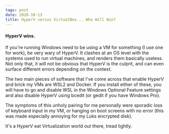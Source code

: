 ```yaml
---
tags: post
date: 2020-10-13
title: HyperV versus VirtualBox... Who Will Win? 
---
```


#### HyperV wins.

If you're running Windows need to be using a VM for something (I use one for work), be very wary of HyperV. It clashes at an OS level with the systems used to run virtual machines, and renders them basically useless. Not only that, it will not be obvious that HyperV is the culprit, and can even surface different errors depending on the context.

The two main pieces of software that I've come across that enable HyperV and brick my VMs are WSL2 and Docker. If you install either of these, you will have to go and disable WSL in the Windows Optional Feature <insert ref> settings and also disable HyperV using bcedit (or gedit if you have Windows Pro)<insert ref>.

The symptoms of this unholy pairing for me personally were sporadic loss of keyboard input in my VM, or hanging on boot screens with no error (this was made especially annoying for my Luks encrypted disk).

It's a HyperV eat Virtualization world out there, tread lightly. 
